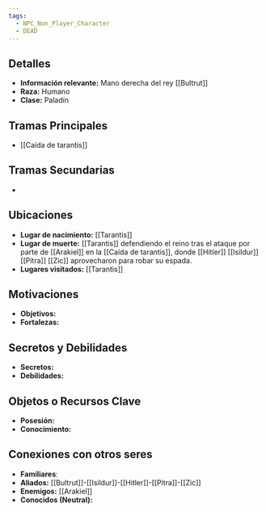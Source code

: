 ```yaml
---
tags:
  - NPC_Non_Player_Character
  - DEAD
---
```

## Detalles
- **Información relevante:** Mano derecha del rey [[Bultrut]]
- **Raza:** Humano
- **Clase:** Paladín
  
## Tramas Principales
- [[Caída de tarantis]]

## Tramas Secundarias
- 

## Ubicaciones
- **Lugar de nacimiento:** [[Tarantis]]
- **Lugar de muerte:** [[Tarantis]] defendiendo el reino tras el ataque por parte de [[Arakiel]] en la [[Caída de tarantis]], donde [[Hitler]] [[Isildur]] [[Pitra]] [[Zic]] aprovecharon para robar su espada.
- **Lugares visitados:** [[Tarantis]]

## Motivaciones
- **Objetivos:** 
- **Fortalezas:** 

## Secretos y Debilidades 
- **Secretos:** 
- **Debilidades:** 

## Objetos o Recursos Clave
- **Posesión:** 
- **Conocimiento:** 

## Conexiones con otros seres
- **Familiares**: 
- **Aliados:** [[Bultrut]]-[[Isildur]]-[[Hitler]]-[[Pitra]]-[[Zic]]
- **Enemigos:** [[Arakiel]]
- **Conocidos (Neutral):** 